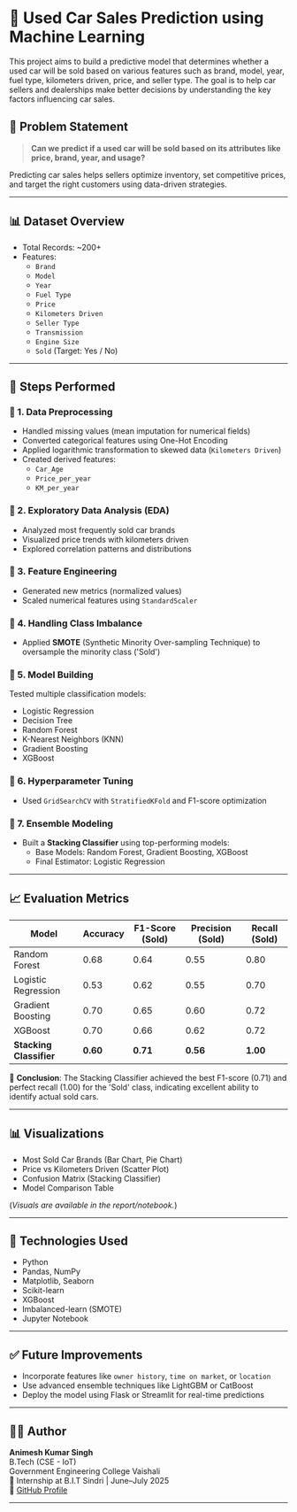 # 🚗 Used Car Sales Prediction using Machine Learning

This project aims to build a predictive model that determines whether a used car will be sold based on various features such as brand, model, year, fuel type, kilometers driven, price, and seller type. The goal is to help car sellers and dealerships make better decisions by understanding the key factors influencing car sales.

## 📌 Problem Statement

> **Can we predict if a used car will be sold based on its attributes like price, brand, year, and usage?**

Predicting car sales helps sellers optimize inventory, set competitive prices, and target the right customers using data-driven strategies.

---

## 📊 Dataset Overview

- Total Records: ~200+
- Features:
  - `Brand`
  - `Model`
  - `Year`
  - `Fuel Type`
  - `Price`
  - `Kilometers Driven`
  - `Seller Type`
  - `Transmission`
  - `Engine Size`
  - `Sold` (Target: Yes / No)

---

## 🧪 Steps Performed

### 🔹 1. Data Preprocessing
- Handled missing values (mean imputation for numerical fields)
- Converted categorical features using One-Hot Encoding
- Applied logarithmic transformation to skewed data (`Kilometers Driven`)
- Created derived features:
  - `Car_Age`
  - `Price_per_year`
  - `KM_per_year`

### 🔹 2. Exploratory Data Analysis (EDA)
- Analyzed most frequently sold car brands
- Visualized price trends with kilometers driven
- Explored correlation patterns and distributions

### 🔹 3. Feature Engineering
- Generated new metrics (normalized values)
- Scaled numerical features using `StandardScaler`

### 🔹 4. Handling Class Imbalance
- Applied **SMOTE** (Synthetic Minority Over-sampling Technique) to oversample the minority class ('Sold')

### 🔹 5. Model Building
Tested multiple classification models:
- Logistic Regression
- Decision Tree
- Random Forest
- K-Nearest Neighbors (KNN)
- Gradient Boosting
- XGBoost

### 🔹 6. Hyperparameter Tuning
- Used `GridSearchCV` with `StratifiedKFold` and F1-score optimization

### 🔹 7. Ensemble Modeling
- Built a **Stacking Classifier** using top-performing models:
  - Base Models: Random Forest, Gradient Boosting, XGBoost
  - Final Estimator: Logistic Regression

---

## 📈 Evaluation Metrics

| Model              | Accuracy | F1-Score (Sold) | Precision (Sold) | Recall (Sold) |
|-------------------|----------|------------------|-------------------|---------------|
| Random Forest      | 0.68     | 0.64             | 0.55              | 0.80          |
| Logistic Regression| 0.53     | 0.62             | 0.55              | 0.70          |
| Gradient Boosting  | 0.70     | 0.65             | 0.60              | 0.72          |
| XGBoost            | 0.70     | 0.66             | 0.62              | 0.72          |
| **Stacking Classifier** | **0.60** | **0.71** | **0.56** | **1.00** |

📌 **Conclusion**: The Stacking Classifier achieved the best F1-score (0.71) and perfect recall (1.00) for the 'Sold' class, indicating excellent ability to identify actual sold cars.

---

## 📊 Visualizations

- Most Sold Car Brands (Bar Chart, Pie Chart)
- Price vs Kilometers Driven (Scatter Plot)
- Confusion Matrix (Stacking Classifier)
- Model Comparison Table

(*Visuals are available in the report/notebook.*)

---

## 🚀 Technologies Used

- Python
- Pandas, NumPy
- Matplotlib, Seaborn
- Scikit-learn
- XGBoost
- Imbalanced-learn (SMOTE)
- Jupyter Notebook

---

## ✅ Future Improvements

- Incorporate features like `owner history`, `time on market`, or `location`
- Use advanced ensemble techniques like LightGBM or CatBoost
- Deploy the model using Flask or Streamlit for real-time predictions

---

## 🧑‍💻 Author

**Animesh Kumar Singh**  
B.Tech (CSE - IoT)  
Government Engineering College Vaishali  
📅 Internship at B.I.T Sindri | June–July 2025  
🔗 [GitHub Profile](https://github.com/animesh713331)

---


